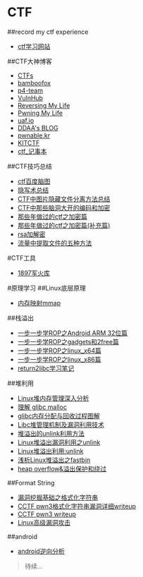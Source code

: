 # CTF
##record my ctf experience
* [ctf学习网站](http://blog.csdn.net/ida0918/article/details/52730662)

##CTF大神博客
* [CTFs](https://github.com/ctfs)
* [bamboofox](https://bamboofox.github.io/)
* [p4-team](https://github.com/p4-team/ctf)
* [VulnHub](https://github.com/VulnHub/ctf-writeups)
* [Reversing My Life](http://angelboy.logdown.com/)
* [Pwning My Life](http://blog.angelboy.tw/)
* [uaf.io](http://uaf.io/)
* [DDAA's BLOG](http://ddaa.tw/)
* [pwnable.kr](http://pwnable.kr/)
* [KITCTF](https://kitctf.de/)
* [ctf_记事本](http://rk700.github.io/)


##CTF技巧总结
* [ctf百度脑图](http://naotu.baidu.com/file/3e4a946f06612511e829b126ef7f7242)
* [隐写术总结](http://www.tuicool.com/articles/mu6Jv2)
* [CTF中图片隐藏文件分离方法总结](http://www.tuicool.com/articles/VviyAfY)
* [CTF中那些脑洞大开的编码和加密](http://www.tuicool.com/articles/2E3INnm)
* [那些年做过的ctf之加密篇](http://www.tuicool.com/articles/eEVjaaB)
* [那些年做过的ctf之加密篇(补充篇)](http://www.secbox.cn/hacker/ctf/8078.html)
* [rsa加解密](http://www.bystudent.com/?cat=8)
* [流量中提取文件的五种方法](http://www.wtoutiao.com/p/5d4Nad.html)


#CTF工具
* [1897军火库](https://tools.40huo.cn/#!index.md)

#原理学习
##Linux底层原理
* [内存映射mmap](http://www.tuicool.com/articles/A7n2ueq)


##栈溢出
* [一步一步学ROP之Android ARM 32位篇](http://www.tuicool.com/articles/zUR7nav)
* [一步一步学ROP之gadgets和2free篇](http://www.tuicool.com/articles/IfYZri3)
* [一步一步学ROP之linux_x64篇](http://www.tuicool.com/articles/ZzI7FrI)
* [一步一步学ROP之linux_x86篇](http://www.tuicool.com/articles/ZruA7bZ)
* [return2libc学习笔记](http://www.tuicool.com/articles/VVBz6va)

##堆利用
* [Linux堆内存管理深入分析](http://blog.csdn.net/zdy0_2004/article/details/51485198)
* [理解 glibc malloc](http://blog.csdn.net/maokelong95/article/details/51989081#allocated-chunk)
* [glibc内存分配与回收过程图解](http://blog.csdn.net/maokelong95/article/details/52006379)
* [Libc堆管理机制及漏洞利用技术](http://www.tuicool.com/articles/zMRbame)
* [堆溢出的unlink利用方法](http://www.tuicool.com/articles/E3Ezu2u)
* [Linux堆溢出漏洞利用之unlink](http://www.tuicool.com/articles/iium6fn)
* [Linux堆溢出利用:unlink](http://www.tuicool.com/articles/nyEvU3Q)
* [浅析Linux堆溢出之fastbin](http://www.tuicool.com/articles/6vqIBf6)
* [heap overflow&溢出保护和绕过](http://www.tuicool.com/articles/aY7Fzav)

##Format String
* [漏洞挖掘基础之格式化字符串](http://bobao.360.cn/learning/detail/695.html)
* [CCTF pwn3格式化字符串漏洞详细writeup](http://bobao.360.cn/ctf/learning/160.html)
* [CCTF pwn3 writeup](https://github.com/CTF-Thanos/ctf-writeups/blob/master/2016/CCTF/pwn/pwn3/README.md)
* [Linux高级漏洞攻击](http://www.jianshu.com/p/f2acfeb66b6c)

##android
* [android逆向分析](http://www.wjdiankong.cn/)

> 待续...
